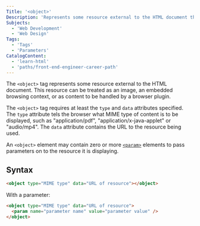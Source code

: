 ```yaml
---
Title: '<object>'
Description: 'Represents some resource external to the HTML document that can be treated as an image, a nested browsing context, or content to be handled by a browser plugin.'
Subjects:
  - 'Web Development'
  - 'Web Design'
Tags:
  - 'Tags'
  - 'Parameters'
CatalogContent:
  - 'learn-html'
  - 'paths/front-end-engineer-career-path'
---
```


The `<object>` tag represents some resource external to the HTML document. This resource can be treated as an image, an embedded browsing context, or as content to be handled by a browser plugin.

The `<object>` tag requires at least the `type` and `data` attributes specified. The `type` attribute tels the browser what MIME type of content is to be displayed, such as "application/pdf", "application/x-java-applet" or "audio/mp4". The `data` attribute contains the URL to the resource being used.

An `<object>` element may contain zero or more [`<param>`](https://www.codecademy.com/resources/docs/html/tags/param) elements to pass parameters on to the resource it is displaying.

## Syntax

```html
<object type="MIME type" data="URL of resource"></object>
```

With a parameter:

```html
<object type="MIME type" data="URL of resource">
  <param name="parameter name" value="parameter value" />
</object>
```

